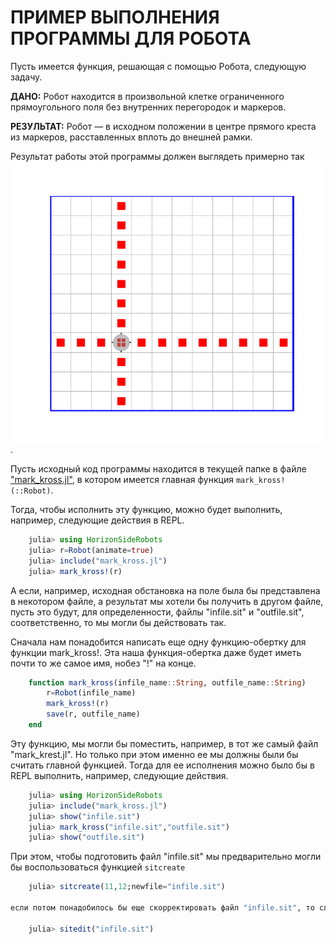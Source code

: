 # ПРИМЕР ВЫПОЛНЕНИЯ ПРОГРАММЫ ДЛЯ РОБОТА

Пусть имеется функция, решающая с помощью Робота, следующую задачу.

**ДАНО:** Робот находится в произвольной клетке ограниченного прямоугольного поля без внутренних перегородок и маркеров.

**РЕЗУЛЬТАТ:** Робот — в исходном положении в центре прямого креста из маркеров, расставленных вплоть до внешней рамки.

Результат работы этой программы должен выглядеть примерно так ![так](extra/kross.png).

Пусть исходный код программы находится в текущей папке в файле ["mark_kross.jl"](source_mark_kross.md), в котором имеется главная функция `mark_kross!(::Robot)`.

Тогда, чтобы исполнить эту функцию, можно будет выполнить, например, следующие действия в REPL.
```julia
    julia> using HorizonSideRobots
    julia> r=Robot(animate=true)
    julia> include("mark_kross.jl")
    julia> mark_kross!(r)
```

А если, например, исходная обстановка на поле была бы представлена в некотором файле, а результат мы хотели бы получить в другом файле,  пусть это будут, для определенности, файлы "infile.sit" и "outfile.sit", соответственно, то мы могли бы действовать так. 

Сначала нам понадобится написать еще одну функцию-обертку для функции mark_kross!. Эта наша функция-обертка даже будет иметь почти то же самое имя, нобез "!" на конце.

```julia 
    function mark_kross(infile_name::String, outfile_name::String)
        r=Robot(infile_name)
        mark_kross!(r)
        save(r, outfile_name)
    end
```    

Эту функцию, мы могли бы поместить, например, в тот же самый файл "mark_krest.jl". Но только при этом именно ее мы должны были бы считать главной функцией. Тогда для ее исполнения можно было бы в REPL выполнить, например, следующие действия.

```julia
    julia> using HorizonSideRobots
    julia> include("mark_kross.jl")
    julia> show("infile.sit")
    julia> mark_kross("infile.sit","outfile.sit")
    julia> show("outfile.sit")
```

При этом, чтобы подготовить файл "infile.sit" мы предварительно могли бы воспользоваться функцией `sitcreate`

```julia
    julia> sitcreate(11,12;newfile="infile.sit")

если потом понадобилось бы еще скорректировать файл "infile.sit", то следовало бы воспользоваться функцией `sitedit`

    julia> sitedit("infile.sit")

```
